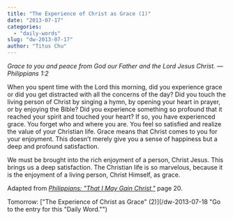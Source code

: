 ```yaml
---
title: "The Experience of Christ as Grace (1)"
date: "2013-07-17"
categories: 
  - "daily-words"
slug: "dw-2013-07-17"
author: "Titus Chu"
---
```


_Grace to you and peace from God our Father and the Lord Jesus Christ._ _— Philippians 1:2_

When you spent time with the Lord this morning, did you experience grace or did you get distracted with all the concerns of the day? Did you touch the living person of Christ by singing a hymn, by opening your heart in prayer, or by enjoying the Bible? Did you experience something so profound that it reached your spirit and touched your heart? If so, you have experienced grace. You forget who and where you are. You feel so satisfied and realize the value of your Christian life. Grace means that Christ comes to you for your enjoyment. This doesn’t merely give you a sense of happiness but a deep and profound satisfaction.

We must be brought into the rich enjoyment of a person, Christ Jesus. This brings us a deep satisfaction. The Christian life is so marvelous, because it is the enjoyment of a living person, Christ Himself, as grace.

Adapted from _[Philippians: "That I May Gain Christ,"](/book-philippians "Go to the listing for this book.")_ page 20.

Tomorrow: ["The Experience of Christ as Grace" (2)](/dw-2013-07-18 "Go to the entry for this "Daily Word."")
